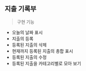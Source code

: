 ## 지출 기록부

> 구현 기능

- 오늘의 날짜 표시
- 지출의 등록
- 등록된 지출의 삭제
- 현재까지 등록된 지출의 총합 표시
- 등록된 지출의 수정
- 등록된 지출을 카테고리별로 모아 보기
